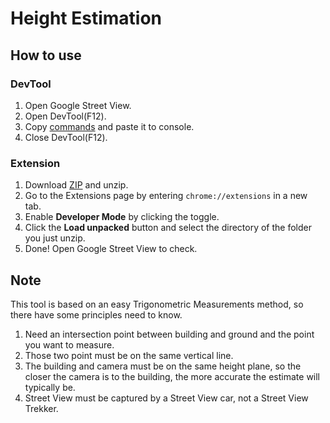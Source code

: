 # Height Estimation
## How to use
### DevTool
1. Open Google Street View.
2. Open DevTool(F12).
3. Copy [commands](https://github.com/LonghiTW/HeightEstimationForGMaps/blob/main/commands.js) and paste it to console.
4. Close DevTool(F12).
### Extension
1. Download [ZIP](https://github.com/LonghiTW/HeightEstimationForGMaps/releases) and unzip.
2. Go to the Extensions page by entering `chrome://extensions` in a new tab.
3. Enable **Developer Mode** by clicking the toggle.
4. Click the **Load unpacked** button and select the directory of the folder you just unzip.
5. Done! Open Google Street View to check.
## Note
This tool is based on an easy Trigonometric Measurements method, so there have some principles need to know.
1. Need an intersection point between building and ground and the point you want to measure.
2. Those two point must be on the same vertical line.
3. The building and camera must be on the same height plane, so the closer the camera is to the building, the more accurate the estimate will typically be.
4. Street View must be captured by a Street View car, not a Street View Trekker.
